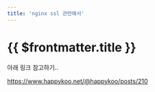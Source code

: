 ```yaml
---
title: 'nginx ssl 관련해서'
---
```


# {{ $frontmatter.title }}


아래 링크 참고하기..


https://www.happykoo.net/@happykoo/posts/210